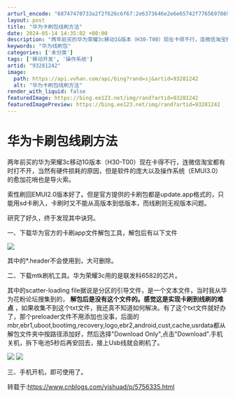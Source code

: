 ```yaml
---
arturl_encode: "68747470733a2f2f626c6f67:2e6373646e2e6e65742f77656978696e5f3334333337333831:2f61727469636c652f64657461696c732f3933323831323432"
layout: post
title: "华为卡刷包线刷方法"
date: 2024-05-14 14:35:02 +08:00
description: "两年前买的华为荣耀3c移动1G版本（H30-T00）现在卡得不行，连微信淘宝都有时打不开，当然有硬件"
keywords: "华为线刷包"
categories: ['未分类']
tags: ['移动开发', '操作系统']
artid: "93281242"
image:
  path: https://api.vvhan.com/api/bing?rand=sj&artid=93281242
  alt: "华为卡刷包线刷方法"
render_with_liquid: false
featuredImage: https://bing.ee123.net/img/rand?artid=93281242
featuredImagePreview: https://bing.ee123.net/img/rand?artid=93281242
---
```


# 华为卡刷包线刷方法

两年前买的华为荣耀3c移动1G版本（H30-T00）现在卡得不行，连微信淘宝都有时打不开，当然有硬件损耗的原因，但是软件的庞大以及操作系统（EMUI3.0）的愈加花哨也是导火索。

索性刷回EMUI2.0版本好了。但是官方提供的卡刷包都是update.app格式的，只能用sd卡刷入，卡刷时又不能从高版本到低版本，而线刷则无视版本问题。

研究了好久，终于发现其中诀窍。

一、下载华为官方的卡刷app文件解包工具，解包后有以下文件

![](https://i-blog.csdnimg.cn/blog_migrate/ff055f74730afc6aab32092c91c3eb2c.png)

其中的*.header不会使用到，大可删除。

二、下载mtk刷机工具。华为荣耀3c用的是联发科6582的芯片。

其中的scatter-loading file据说是分区的引导文件，是一个文本文件，当时我从华为花粉论坛搜集到的，
**解包后是没有这个文件的。感觉这是实现卡刷到线刷的难点**
，如果收集不到这个txt文件，我还真不知道如何解决。有了这个txt文件就好办了，那个preloader文件不用添加也没事，后面的mbr,ebr1,uboot,bootimg,recovery,logo,ebr2,android,cust,cache,usrdata都从解包文件夹中按路径添加好，然后选择"Download Only",点击"Download".手机关机，拆下电池5秒后再安回去，接上Usb线就会刷机了。

![](https://i-blog.csdnimg.cn/blog_migrate/70c26b01dfb7b4ce709e8a2ed4528923.png)
![](https://i-blog.csdnimg.cn/blog_migrate/aa0af860bb699a7c74e9b2e12f552def.png)

三、手机开机，即可使用了。

转载于:https://www.cnblogs.com/yishuad/p/5756335.html